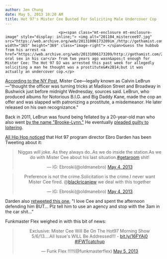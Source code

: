 ```yaml
---
author: Jen Chung
date: May 5, 2013 10:20 AM
title: Hot 97's Mister Cee Busted For Soliciting Male Undercover Cop
---
```



                            
                            
                            
                            <p><span class="mt-enclosure mt-enclosure-image" style="display: inline;"> <img alt="201104_mistercee97.jpg" src="https://web.archive.org/web/20131006173209im_/http://gothamist.com/attachments/garth/201104_mistercee97.jpg" width="365" height="369" class="image-right"> </span>Guess the hubbub from his arrest <a href="https://web.archive.org/web/20131006173209/http://gothamist.com/2011/04/04/hot_97_dj_mister_cee_caught_with_a.php">getting oral sex in his car</a> from two years ago wasn&apos;t enough for Mister Cee: The Hot 97 DJ was arrested this past week for allegedly soliciting a man he thought was a prostitute&#x2014;but it was actually an undercover cop.</p>

<p><a href="https://web.archive.org/web/20131006173209/http://www.nypost.com/p/news/local/hip_hop_dj_in_guy_buy_hooker_bust_TQ8GhtGdZtKSjdkPxfk6dI?utm_medium=rss&amp;utm_content=Local">According to the NY Post</a>, Mister Cee&#x2014;legally known as Calvin LeBrun&#x2014;&quot;thought the officer was turning tricks at Madison Street and Broadway in Bushwick just before midnight Wednesday, sources said. LeBrun, who produced albums for Notorious B.I.G. and Big Daddy Kane, made the cop an offer and was slapped with patronizing a prostitute, a misdemeanor. He later released on his own recognizance.&quot;</p>

<p>Back in 2011, LeBrun was found being fellated by a 20-year-old man who also went <a href="https://web.archive.org/web/20131006173209/http://gothamist.com/2011/04/05/mister_cees_friend_also_goes_by_the.php">by the name &quot;Brooke-Lynn.&quot;</a> He eventually <a href="https://web.archive.org/web/20131006173209/http://gothamist.com/2011/06/01/mister_cee_guilty_of_loitering_afte.php">pleaded guilty to loitering</a>.</p>

<p><a href="https://web.archive.org/web/20131006173209/http://allhiphop.com/2013/05/04/hip-hop-rumors-hot-97-boss-talks-mister-cee-situation/">All Hip Hop noticed</a> that Hot 97 program director Ebro Darden has been Tweeting about it: </p>

<center><blockquote class="twitter-tweet"><p>Niggas will joke. As they always do..As we do inside the station.As we do with Mister Cee about his last situation.<a href="https://web.archive.org/web/20131006173209/https://twitter.com/search/%23getaroom">#getaroom</a> shit!</p>&#x2014; IG: Ebroski(@oldmanebro) <a href="https://web.archive.org/web/20131006173209/https://twitter.com/oldmanebro/status/330765147696156672">May 4, 2013</a></blockquote>
<script async src="//web.archive.org/web/20131006173209js_/http://platform.twitter.com/widgets.js" charset="utf-8"></script>

<blockquote class="twitter-tweet"><p>Preference is not the crime.Solicitation is the crime.I never want Mister Cee fired. @<a href="https://web.archive.org/web/20131006173209/https://twitter.com/blackricanjew">blackricanjew</a> we deal with this together</p>&#x2014; IG: Ebroski(@oldmanebro) <a href="https://web.archive.org/web/20131006173209/https://twitter.com/oldmanebro/status/330763841103343618">May 4, 2013</a></blockquote>
<script async src="//web.archive.org/web/20131006173209js_/http://platform.twitter.com/widgets.js" charset="utf-8"></script></center>

<p>Darden also <a href="https://web.archive.org/web/20131006173209/https://twitter.com/Iggismallz/status/330788985674792960">retweeted this one</a>, &quot;I love Cee and spent the afternoon defending him BUT... Plz tell him to use an agency and stop with the 3am in the car shit...&quot;</p>

<p>Funkmaster Flex weighed in with this bit of news:</p>

<center><blockquote class="twitter-tweet"><p>Exclusive: Mister Cee Will Be On The Hot97 Morning Show 5/6/13....All Issue&apos;s WILL Be Addressed!!! - <a href="https://web.archive.org/web/20131006173209/http://t.co/66KQktWX3A" title="http://bit.ly/16FYAj0">bit.ly/16FYAj0</a> <a href="https://web.archive.org/web/20131006173209/https://twitter.com/search/%23IFWTcatchup">#IFWTcatchup</a></p>&#x2014; Funk Flex !!!!!(@funkmasterflex) <a href="https://web.archive.org/web/20131006173209/https://twitter.com/funkmasterflex/status/331038084483391489">May 5, 2013</a></blockquote>
<script async src="//web.archive.org/web/20131006173209js_/http://platform.twitter.com/widgets.js" charset="utf-8"></script></center>
                            
                            
                            